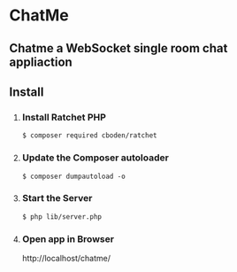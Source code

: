 # ChatMe

## Chatme a WebSocket single room chat appliaction

## Install

1. ### Install Ratchet PHP

    `$ composer required cboden/ratchet`

2. ### Update the Composer autoloader

    `$ composer dumpautoload -o `

3. ### Start the Server

    `$ php lib/server.php `

4. ### Open app in Browser
    http://localhost/chatme/
